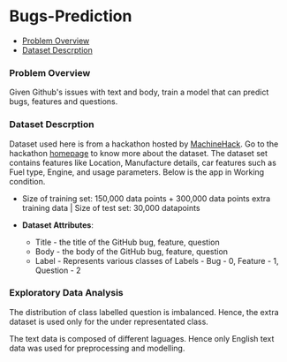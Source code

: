 # Bugs-Prediction
  - [Problem Overview](#problem-overview)
  - [Dataset Descrption](#dataset-descrption)


### Problem Overview

Given Github's issues with text and body, train a model that can predict bugs, features and questions. 

### Dataset Descrption

Dataset used here is from a hackathon hosted by [MachineHack](https://www.machinehack.com/). Go to the hackathon [homepage]((https://www.machinehack.com/hackathons/5e8327d352c028cd80a0bd99)) to know more about the dataset. The dataset set contains features like Location, Manufacture details, car features such as Fuel type, Engine, and usage parameters. Below is the app in Working condition.

* Size of training set: 150,000 data points + 300,000 data points extra training data | Size of test set: 30,000 datapoints 
  
* **Dataset Attributes**: 
  - Title - the title of the GitHub bug, feature, question
  - Body - the body of the GitHub bug, feature, question
  - Label - Represents various classes of Labels - Bug - 0, Feature - 1, Question - 2

### Exploratory Data Analysis
  
The distribution of class labelled question is imbalanced. Hence, the extra dataset is used only for the under representated class. 

The text data is composed of different laguages. Hence only English text data was used for preprocessing and modelling.
